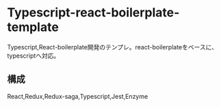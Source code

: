 # Typescript-react-boilerplate-template

Typescript,React-boilerplate開発のテンプレ。react-boilerplateをベースに、typescriptへ対応。

## 構成

React,Redux,Redux-saga,Typescript,Jest,Enzyme

